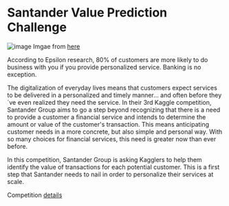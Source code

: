 # Santander Value Prediction Challenge
![image](http://prod-upp-image-read.ft.com/38adfc9e-ba21-11e7-8c12-5661783e5589)
Imgae from [here](https://www.ft.com/content/5d20900a-ba08-11e7-8c12-5661783e5589)

According to Epsilon research, 80% of customers are more likely to do business with you if you provide personalized service. Banking is no exception.

The digitalization of everyday lives means that customers expect services to be delivered in a personalized and timely manner… and often before they´ve even realized they need the service. In their 3rd Kaggle competition, Santander Group aims to go a step beyond recognizing that there is a need to provide a customer a financial service and intends to determine the amount or value of the customer's transaction. This means anticipating customer needs in a more concrete, but also simple and personal way. With so many choices for financial services, this need is greater now than ever before.

In this competition, Santander Group is asking Kagglers to help them identify the value of transactions for each potential customer. This is a first step that Santander needs to nail in order to personalize their services at scale.

Competition [details](https://www.kaggle.com/c/santander-value-prediction-challenge)
